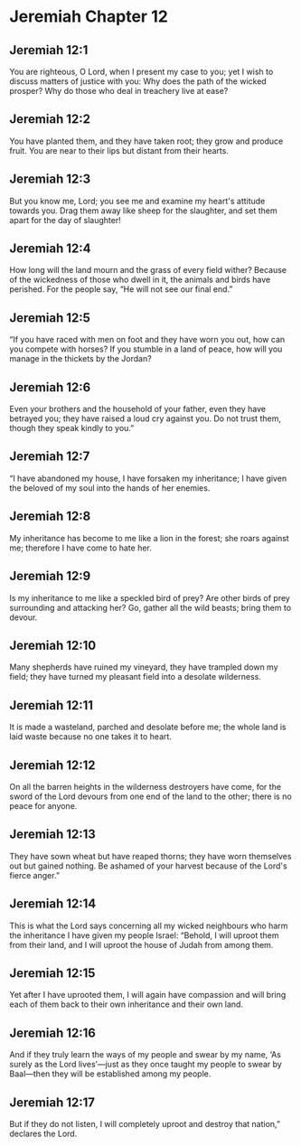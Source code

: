 # Jeremiah Chapter 12

## Jeremiah 12:1
You are righteous, O Lord, when I present my case to you; yet I wish to discuss matters of justice with you: Why does the path of the wicked prosper? Why do those who deal in treachery live at ease?

## Jeremiah 12:2
You have planted them, and they have taken root; they grow and produce fruit. You are near to their lips but distant from their hearts.

## Jeremiah 12:3
But you know me, Lord; you see me and examine my heart's attitude towards you. Drag them away like sheep for the slaughter, and set them apart for the day of slaughter!

## Jeremiah 12:4
How long will the land mourn and the grass of every field wither? Because of the wickedness of those who dwell in it, the animals and birds have perished. For the people say, “He will not see our final end.”

## Jeremiah 12:5
“If you have raced with men on foot and they have worn you out, how can you compete with horses? If you stumble in a land of peace, how will you manage in the thickets by the Jordan?

## Jeremiah 12:6
Even your brothers and the household of your father, even they have betrayed you; they have raised a loud cry against you. Do not trust them, though they speak kindly to you.”

## Jeremiah 12:7
“I have abandoned my house, I have forsaken my inheritance; I have given the beloved of my soul into the hands of her enemies.

## Jeremiah 12:8
My inheritance has become to me like a lion in the forest; she roars against me; therefore I have come to hate her.

## Jeremiah 12:9
Is my inheritance to me like a speckled bird of prey? Are other birds of prey surrounding and attacking her? Go, gather all the wild beasts; bring them to devour.

## Jeremiah 12:10
Many shepherds have ruined my vineyard, they have trampled down my field; they have turned my pleasant field into a desolate wilderness.

## Jeremiah 12:11
It is made a wasteland, parched and desolate before me; the whole land is laid waste because no one takes it to heart.

## Jeremiah 12:12
On all the barren heights in the wilderness destroyers have come, for the sword of the Lord devours from one end of the land to the other; there is no peace for anyone.

## Jeremiah 12:13
They have sown wheat but have reaped thorns; they have worn themselves out but gained nothing. Be ashamed of your harvest because of the Lord's fierce anger.”

## Jeremiah 12:14
This is what the Lord says concerning all my wicked neighbours who harm the inheritance I have given my people Israel: “Behold, I will uproot them from their land, and I will uproot the house of Judah from among them.

## Jeremiah 12:15
Yet after I have uprooted them, I will again have compassion and will bring each of them back to their own inheritance and their own land.

## Jeremiah 12:16
And if they truly learn the ways of my people and swear by my name, ‘As surely as the Lord lives’—just as they once taught my people to swear by Baal—then they will be established among my people.

## Jeremiah 12:17
But if they do not listen, I will completely uproot and destroy that nation,” declares the Lord.

